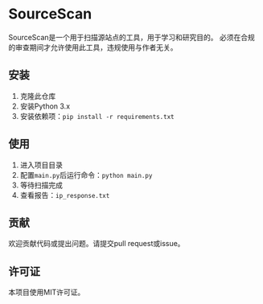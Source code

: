 # SourceScan

SourceScan是一个用于扫描源站点的工具，用于学习和研究目的。 必须在合规的审查期间才允许使用此工具，违规使用与作者无关。

## 安装

1. 克隆此仓库
2. 安装Python 3.x
3. 安装依赖项：`pip install -r requirements.txt`

## 使用

1. 进入项目目录
2. 配置```main.py```后运行命令：`python main.py`
3. 等待扫描完成
4. 查看报告：`ip_response.txt`

## 贡献

欢迎贡献代码或提出问题。请提交pull request或issue。

## 许可证

本项目使用MIT许可证。